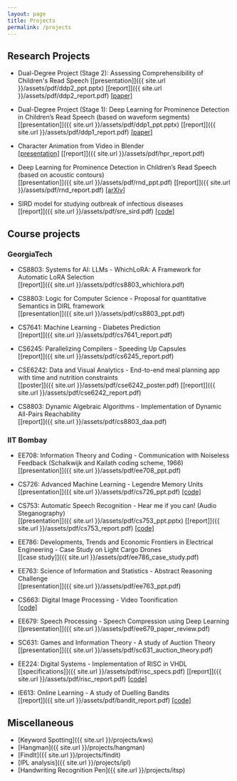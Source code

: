 ```yaml
---
layout: page
title: Projects
permalink: /projects
---
```


## Research Projects

* Dual-Degree Project (Stage 2): Assessing Comprehensibility of Children's Read Speech 
  [[presentation]]({{ site.url }}/assets/pdf/ddp2_ppt.pptx) [[report]]({{ site.url }}/assets/pdf/ddp2_report.pdf) [[paper]](https://arxiv.org/abs/2405.19426)

* Dual-Degree Project (Stage 1): Deep Learning for Prominence Detection in Children’s Read Speech (based on waveform segments)  
  [[presentation]]({{ site.url }}/assets/pdf/ddp1_ppt.pptx) [[report]]({{ site.url }}/assets/pdf/ddp1_report.pdf) [[paper]](https://ieeexplore.ieee.org/abstract/document/9747780)

* Character Animation from Video in Blender  
  [[presentation]](https://docs.google.com/presentation/d/1TEVYZGPMrn5LLypoGjDc5QhWAy3K8PVQNFJfoFA-RS4/edit?usp=sharing) [[report]]({{ site.url }}/assets/pdf/hpr_report.pdf)

* Deep Learning for Prominence Detection in Children’s Read Speech (based on acoustic contours)  
  [[presentation]]({{ site.url }}/assets/pdf/rnd_ppt.pdf) [[report]]({{ site.url }}/assets/pdf/rnd_report.pdf) [[arXiv]](https://arxiv.org/abs/2104.05488)

* SIRD model for studying outbreak of infectious diseases  
  [[report]]({{ site.url }}/assets/pdf/sre_sird.pdf) [[code]](https://github.com/methi1999/SIRD-model)

## Course projects

### GeorgiaTech

* CS8803: Systems for AI: LLMs - WhichLoRA: A Framework for Automatic LoRA Selection  
  [[report]]({{ site.url }}/assets/pdf/cs8803_whichlora.pdf)

* CS8803: Logic for Computer Science - Proposal for quantitative Semantics in DIRL framework  
  [[presentation]]({{ site.url }}/assets/pdf/cs8803_ppt.pdf)

* CS7641: Machine Learning - Diabetes Prediction  
  [[report]]({{ site.url }}/assets/pdf/cs7641_report.pdf)

* CS6245: Parallelizing Compilers - Speeding Up Capsules  
  [[report]]({{ site.url }}/assets/pdf/cs6245_report.pdf)

* CSE6242: Data and Visual Analytics - End-to-end meal planning app with time and nutrition constraints    
  [[poster]]({{ site.url }}/assets/pdf/cse6242_poster.pdf) [[report]]({{ site.url }}/assets/pdf/cse6242_report.pdf)

* CS8803: Dynamic Algebraic Algorithms - Implementation of Dynamic All-Pairs Reachability  
  [[report]]({{ site.url }}/assets/pdf/cs8803_daa.pdf)

### IIT Bombay

* EE708: Information Theory and Coding - Communication with Noiseless Feedback (Schalkwijk and Kailath coding scheme, 1966)  
  [[presentation]]({{ site.url }}/assets/pdf/ee708_ppt.pdf)
  
* CS726: Advanced Machine Learning - Legendre Memory Units  
  [[presentation]]({{ site.url }}/assets/pdf/cs726_ppt.pdf) [[code]](https://github.com/CyanideBoy/LegendreMemoryUnits)

* CS753: Automatic Speech Recognition - Hear me if you can! (Audio Steganography)  
  [[presentation]]({{ site.url }}/assets/pdf/cs753_ppt.pptx) [[report]]({{ site.url }}/assets/pdf/cs753_report.pdf) [[code]](https://github.com/methi1999/stego-audio/)

* EE786: Developments, Trends and Economic Frontiers in Electrical Engineering - Case Study on Light Cargo Drones  
  [[case study]]({{ site.url }}/assets/pdf/ee786_case_study.pdf)
  
* EE763: Science of Information and Statistics - Abstract Reasoning Challenge  
  [[presentation]]({{ site.url }}/assets/pdf/ee763_ppt.pdf)
  
* CS663: Digital Image Processing - Video Toonification  
  [[code]](https://github.com/methi1999/CS663-DIP-Project)
  
* EE679: Speech Processing - Speech Compression using Deep Learning  
  [[presentation]]({{ site.url }}/assets/pdf/ee679_paper_review.pdf)
  
* SC631: Games and Information Theory - A study of Auction Theory  
  [[presentation]]({{ site.url }}/assets/pdf/sc631_auction_theory.pdf)
  
* EE224: Digital Systems - Implementation of RISC in VHDL  
  [[specifications]]({{ site.url }}/assets/pdf/risc_specs.pdf) [[report]]({{ site.url }}/assets/pdf/risc_report.pdf) [[code]](https://github.com/methi1999/risc)
  
* IE613: Online Learning - A study of Duelling Bandits  
  [[report]]({{ site.url }}/assets/pdf/bandit_report.pdf) [[code]](https://github.com/methi1999/dueling-bandits)


## Miscellaneous

* [Keyword Spotting]({{ site.url }}/projects/kws)
* [Hangman]({{ site.url }}/projects/hangman)
* [FindIt]({{ site.url }}/projects/findit)
* [IPL analysis]({{ site.url }}/projects/ipl)
* [Handwriting Recognition Pen]({{ site.url }}/projects/itsp)